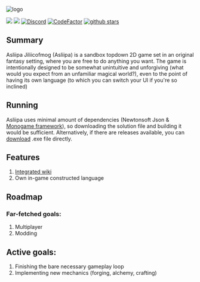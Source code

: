 ![logo](https://github.com/Beriff/AsliipaJiliicofmog/assets/58127431/b6540ce7-b06c-4167-99e2-1f2b97ecf943)

![](https://sloc.xyz/github/Beriff/AsliipaJiliicofmog/) 
![](https://img.shields.io/github/commit-activity/m/Beriff/AsliipaJiliicofmog) 
[![Discord](https://img.shields.io/discord/1034490172466798664.svg?logo=discord&logoColor=white&logoWidth=20&labelColor=7289DA&label=Discord&color=17cf48)](https://discord.gg/7fkUjV6CpD)
[![CodeFactor](https://www.codefactor.io/repository/github/beriff/asliipajiliicofmog/badge)](https://www.codefactor.io/repository/github/beriff/asliipajiliicofmog)
[![github stars](https://img.shields.io/github/stars/Beriff/AsliipaJiliicofmog.svg)](https://github.com/Beriff/AsliipaJiliicofmog/stargazers)

## Summary
Asliipa Jiliicofmog (Asliipa) is a sandbox topdown 2D game set in an original fantasy setting, where you are free to do anything you want. The game is intentionally designed to be somewhat unintuitive and unforgiving (what would you expect from an unfamiliar magical world?), even to the point of having its own language (to which you can switch your UI if you're so inclined)

## Running
Asliipa uses minimal amount of dependencies (Newtonsoft Json & [Monogame framework](https://github.com/MonoGame/MonoGame)), so downloading the solution file and building it would be sufficient. Alternatively, if there are releases available, you can [download](https://github.com/Beriff/AsliipaJiliicofmog/releases) .exe file directly.

## Features
1. [Integrated wiki](https://github.com/Beriff/AsliipaJiliicofmog/wiki)
2. Own in-game constructed language

## Roadmap
### Far-fetched goals:
1. Multiplayer
2. Modding
## Active goals:
1. Finishing the bare necessary gameplay loop
2. Implementing new mechanics (forging, alchemy, crafting)
